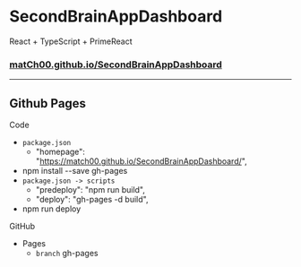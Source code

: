# SecondBrainAppDashboard
React + TypeScript + PrimeReact

### [matCh00.github.io/SecondBrainAppDashboard](https://match00.github.io/SecondBrainAppDashboard/)

--------------------------

## Github Pages

 Code
  + `package.json` 
    + "homepage": "https://match00.github.io/SecondBrainAppDashboard/",
  + npm install --save gh-pages
  + `package.json -> scripts` 
    + "predeploy": "npm run build",
    + "deploy": "gh-pages -d build",
  + npm run deploy

 GitHub
  + Pages
    + `branch`  gh-pages